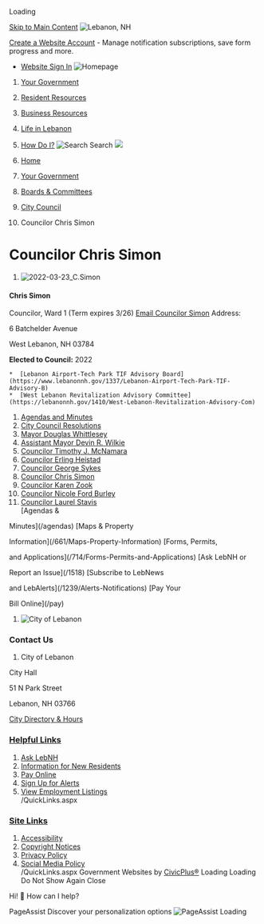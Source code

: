  

Loading

  [Skip to Main Content](#cc0c438c27-1067-4c0c-847d-a6ecf1d336f3)   ![Lebanon, NH](https://lebanonnh.gov/ImageRepository/Document?documentID=11893)  

 [Create a Website Account](/MyAccount/ProfileCreate)  - Manage notification subscriptions, save form progress and more.    

 *  [Website Sign In](/MyAccount) 
  ![Homepage](https://lebanonnh.gov/ImageRepository/Document?documentID=12264)  

 1.  [Your Government](/27/Your-Government) 
 1.  [Resident Resources](/101/Resident-Resources) 
 1.  [Business Resources](/35/Business-Resources) 
 1.  [Life in Lebanon](/31/Life-in-Lebanon) 
 1.  [How Do I?](/9/How-Do-I) 
  ![Search](https://lebanonnh.gov/ImageRepository/Document?documentID=11895) Search  ![](https://lebanonnh.gov/ImageRepository/Document?documentID=12744)  

 1.  [Home](/) 
 1.  [Your Government](/27/Your-Government) 
 1.  [Boards & Committees](/245/Boards-Committees) 
 1.  [City Council](/337/City-Council) 
 1. Councilor Chris Simon

# Councilor Chris Simon

 1.  ![2022-03-23_C.Simon](https://lebanonnh.gov/ImageRepository/Document?documentID=16174)    

#### Chris Simon   

 Councilor, Ward 1 (Term expires 3/26)  [Email Councilor Simon](mailto:chris.simon@lebanonnh.gov)  Address:    

6 Batchelder Avenue   

West Lebanon, NH 03784   

 __Elected to Council:__   2022   

    *  [Lebanon Airport-Tech Park TIF Advisory Board](https://www.lebanonnh.gov/1337/Lebanon-Airport-Tech-Park-TIF-Advisory-B) 
    *  [West Lebanon Revitalization Advisory Committee](https://lebanonnh.gov/1410/West-Lebanon-Revitalization-Advisory-Com)     

 1.   [Agendas and Minutes](https://lebanonnh.portal.civicclerk.com/?category_id=26)  
 1.   [City Council Resolutions](/1836/City-Council-Resolutions)  
 1.   [Mayor Douglas Whittlesey](/1484/Mayor-Douglas-Whittlesey)  
 1.   [Assistant Mayor Devin R. Wilkie](/1483/Assistant-Mayor-Devin-R-Wilkie)  
 1.   [Councilor Timothy J. McNamara](/847/Councilor-Timothy-J-McNamara)  
 1.   [Councilor Erling Heistad](/850/Councilor-Erling-Heistad)  
 1.   [Councilor George Sykes](/1017/Councilor-George-Sykes)  
 1.   [Councilor Chris Simon](/844/Councilor-Chris-Simon)  
 1.   [Councilor Karen Zook](/1178/Councilor-Karen-Zook)  
 1.   [Councilor Nicole Ford Burley](/1855/Councilor-Nicole-Ford-Burley)  
 1.   [Councilor Laurel Stavis](/1856/Councilor-Laurel-Stavis)  
  [Agendas &

Minutes](/agendas)   [Maps & Property

Information](/661/Maps-Property-Information)   [Forms, Permits,

and Applications](/714/Forms-Permits-and-Applications)   [Ask LebNH or

Report an Issue](/1518)   [Subscribe to LebNews

and LebAlerts](/1239/Alerts-Notifications)   [Pay Your

Bill Online](/pay)  

 1.   ![City of Lebanon](https://lebanonnh.gov/ImageRepository/Document?documentID=11897)  

### Contact Us

 1.  City of Lebanon    

 City Hall    

 51 N Park Street    

 Lebanon, NH 03766    

  [City Directory & Hours](/directory.aspx)  

###  [Helpful Links](/QuickLinks.aspx?CID=31) 

 1.  [Ask LebNH](/ask)  
 1.  [Information for New Residents](/615/New-Residents-to-Lebanon)  
 1.  [Pay Online](/732)  
 1.  [Sign Up for Alerts](/subscribe)  
 1.  [View Employment Listings](/jobs.aspx)  
 /QuickLinks.aspx 

###  [Site Links](/QuickLinks.aspx?CID=32) 

 1.  [Accessibility](/Accessibility)  
 1.  [Copyright Notices](/site/copyright)  
 1.  [Privacy Policy](/privacy)  
 1.  [Social Media Policy](https://view.publitas.com/city-of-lebanon/socialmediapolicy)  
 /QuickLinks.aspx Government Websites by [CivicPlus®](https://connect.civicplus.com/referral)  Loading Loading Do Not Show Again Close 

Hi! 👋 How can I help?

 PageAssist Discover your personalization options  ![PageAssist Loading](https://cdn.monsido.com/page-assist/v2/assets/img/default-spinner.png)  